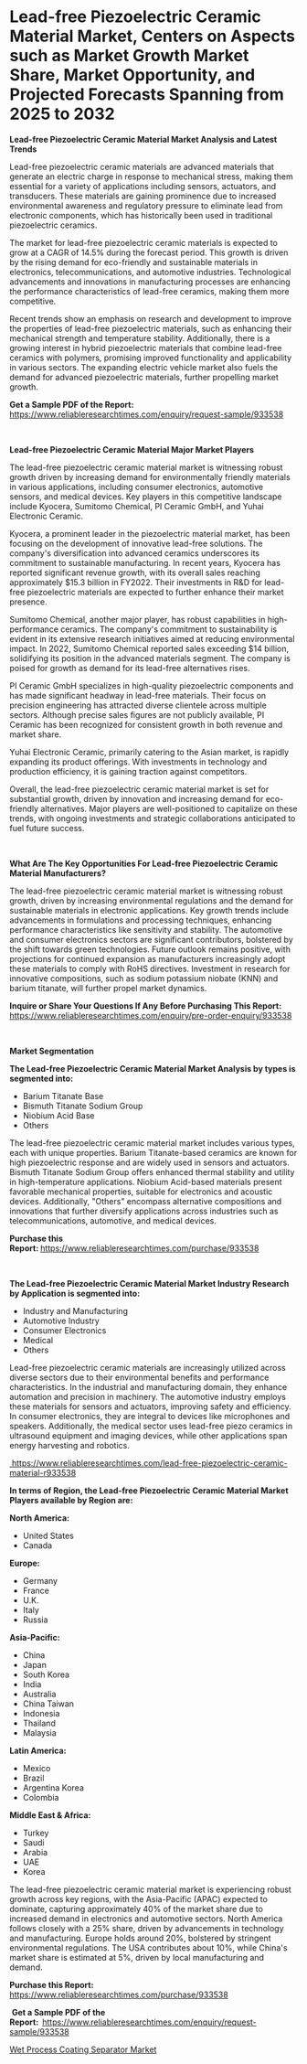 <p><h1>Lead-free Piezoelectric Ceramic Material Market, Centers on Aspects such as Market Growth Market Share, Market Opportunity, and Projected Forecasts Spanning from 2025 to 2032</h1></p><p><strong>Lead-free Piezoelectric Ceramic Material Market Analysis and Latest Trends</strong></p>
<p><p>Lead-free piezoelectric ceramic materials are advanced materials that generate an electric charge in response to mechanical stress, making them essential for a variety of applications including sensors, actuators, and transducers. These materials are gaining prominence due to increased environmental awareness and regulatory pressure to eliminate lead from electronic components, which has historically been used in traditional piezoelectric ceramics.</p><p>The market for lead-free piezoelectric ceramic materials is expected to grow at a CAGR of 14.5% during the forecast period. This growth is driven by the rising demand for eco-friendly and sustainable materials in electronics, telecommunications, and automotive industries. Technological advancements and innovations in manufacturing processes are enhancing the performance characteristics of lead-free ceramics, making them more competitive.</p><p>Recent trends show an emphasis on research and development to improve the properties of lead-free piezoelectric materials, such as enhancing their mechanical strength and temperature stability. Additionally, there is a growing interest in hybrid piezoelectric materials that combine lead-free ceramics with polymers, promising improved functionality and applicability in various sectors. The expanding electric vehicle market also fuels the demand for advanced piezoelectric materials, further propelling market growth.</p></p>
<p><strong>Get a Sample PDF of the Report:&nbsp;</strong> <a href="https://www.reliableresearchtimes.com/enquiry/request-sample/933538?utm_campaign=1933&utm_medium=2&utm_source=Github&utm_content=ia&utm_term=01022025&utm_id=lead-free-piezoelectric-ceramic-material">https://www.reliableresearchtimes.com/enquiry/request-sample/933538</a></p>
<p>&nbsp;</p>
<p><strong>Lead-free Piezoelectric Ceramic Material Major Market Players</strong></p>
<p><p>The lead-free piezoelectric ceramic material market is witnessing robust growth driven by increasing demand for environmentally friendly materials in various applications, including consumer electronics, automotive sensors, and medical devices. Key players in this competitive landscape include Kyocera, Sumitomo Chemical, PI Ceramic GmbH, and Yuhai Electronic Ceramic.</p><p>Kyocera, a prominent leader in the piezoelectric material market, has been focusing on the development of innovative lead-free solutions. The company's diversification into advanced ceramics underscores its commitment to sustainable manufacturing. In recent years, Kyocera has reported significant revenue growth, with its overall sales reaching approximately $15.3 billion in FY2022. Their investments in R&D for lead-free piezoelectric materials are expected to further enhance their market presence.</p><p>Sumitomo Chemical, another major player, has robust capabilities in high-performance ceramics. The company's commitment to sustainability is evident in its extensive research initiatives aimed at reducing environmental impact. In 2022, Sumitomo Chemical reported sales exceeding $14 billion, solidifying its position in the advanced materials segment. The company is poised for growth as demand for its lead-free alternatives rises.</p><p>PI Ceramic GmbH specializes in high-quality piezoelectric components and has made significant headway in lead-free materials. Their focus on precision engineering has attracted diverse clientele across multiple sectors. Although precise sales figures are not publicly available, PI Ceramic has been recognized for consistent growth in both revenue and market share.</p><p>Yuhai Electronic Ceramic, primarily catering to the Asian market, is rapidly expanding its product offerings. With investments in technology and production efficiency, it is gaining traction against competitors.</p><p>Overall, the lead-free piezoelectric ceramic material market is set for substantial growth, driven by innovation and increasing demand for eco-friendly alternatives. Major players are well-positioned to capitalize on these trends, with ongoing investments and strategic collaborations anticipated to fuel future success.</p></p>
<p>&nbsp;</p>
<p><strong>What Are The Key Opportunities For Lead-free Piezoelectric Ceramic Material Manufacturers?</strong></p>
<p><p>The lead-free piezoelectric ceramic material market is witnessing robust growth, driven by increasing environmental regulations and the demand for sustainable materials in electronic applications. Key growth trends include advancements in formulations and processing techniques, enhancing performance characteristics like sensitivity and stability. The automotive and consumer electronics sectors are significant contributors, bolstered by the shift towards green technologies. Future outlook remains positive, with projections for continued expansion as manufacturers increasingly adopt these materials to comply with RoHS directives. Investment in research for innovative compositions, such as sodium potassium niobate (KNN) and barium titanate, will further propel market dynamics.</p></p>
<p><strong>Inquire or Share Your Questions If Any Before Purchasing This Report:</strong> <a href="https://www.reliableresearchtimes.com/enquiry/pre-order-enquiry/933538?utm_campaign=1933&utm_medium=2&utm_source=Github&utm_content=ia&utm_term=01022025&utm_id=lead-free-piezoelectric-ceramic-material">https://www.reliableresearchtimes.com/enquiry/pre-order-enquiry/933538</a></p>
<p>&nbsp;</p>
<p><strong>Market Segmentation</strong></p>
<p><strong>The Lead-free Piezoelectric Ceramic Material Market Analysis by types is segmented into:</strong></p>
<p><ul><li>Barium Titanate Base</li><li>Bismuth Titanate Sodium Group</li><li>Niobium Acid Base</li><li>Others</li></ul></p>
<p><p>The lead-free piezoelectric ceramic material market includes various types, each with unique properties. Barium Titanate-based ceramics are known for high piezoelectric response and are widely used in sensors and actuators. Bismuth Titanate Sodium Group offers enhanced thermal stability and utility in high-temperature applications. Niobium Acid-based materials present favorable mechanical properties, suitable for electronics and acoustic devices. Additionally, "Others" encompass alternative compositions and innovations that further diversify applications across industries such as telecommunications, automotive, and medical devices.</p></p>
<p><strong>Purchase this Report:&nbsp;</strong><a href="https://www.reliableresearchtimes.com/purchase/933538?utm_campaign=1933&utm_medium=2&utm_source=Github&utm_content=ia&utm_term=01022025&utm_id=lead-free-piezoelectric-ceramic-material">https://www.reliableresearchtimes.com/purchase/933538</a></p>
<p>&nbsp;</p>
<p><strong>The Lead-free Piezoelectric Ceramic Material Market Industry Research by Application is segmented into:</strong></p>
<p><ul><li>Industry and Manufacturing</li><li>Automotive Industry</li><li>Consumer Electronics</li><li>Medical</li><li>Others</li></ul></p>
<p><p>Lead-free piezoelectric ceramic materials are increasingly utilized across diverse sectors due to their environmental benefits and performance characteristics. In the industrial and manufacturing domain, they enhance automation and precision in machinery. The automotive industry employs these materials for sensors and actuators, improving safety and efficiency. In consumer electronics, they are integral to devices like microphones and speakers. Additionally, the medical sector uses lead-free piezo ceramics in ultrasound equipment and imaging devices, while other applications span energy harvesting and robotics.</p></p>
<p><a href="https://www.reliableresearchtimes.com/lead-free-piezoelectric-ceramic-material-r933538?utm_campaign=1933&utm_medium=2&utm_source=Github&utm_content=ia&utm_term=01022025&utm_id=lead-free-piezoelectric-ceramic-material">&nbsp;https://www.reliableresearchtimes.com/lead-free-piezoelectric-ceramic-material-r933538</a></p>
<p><strong>In terms of Region, the Lead-free Piezoelectric Ceramic Material Market Players available by Region are:</strong></p>
<p>
    <p> <strong> North America: </strong>
        <ul>
            <li>United States</li>
            <li>Canada</li>
        </ul>
        </p> 
    <p> <strong> Europe: </strong>
        <ul>
            <li>Germany</li>
            <li>France</li>
            <li>U.K.</li>
            <li>Italy</li>
            <li>Russia</li>
        </ul>
        </p> 
    <p> <strong> Asia-Pacific: </strong>
        <ul>
            <li>China</li>
            <li>Japan</li>
            <li>South Korea</li>
            <li>India</li>
            <li>Australia</li>
            <li>China Taiwan</li>
            <li>Indonesia</li>
            <li>Thailand</li>
            <li>Malaysia</li>
        </ul>
        </p> 
    <p> <strong> Latin America: </strong>
        <ul>
            <li>Mexico</li>
            <li>Brazil</li>
            <li>Argentina Korea</li>
            <li>Colombia</li>
        </ul>
        </p> 
    <p> <strong> Middle East & Africa: </strong>
        <ul>
            <li>Turkey</li>
            <li>Saudi</li>
            <li>Arabia</li>
            <li>UAE</li>
            <li>Korea</li>
        </ul>
    </p>
    </p>
<p><p>The lead-free piezoelectric ceramic material market is experiencing robust growth across key regions, with the Asia-Pacific (APAC) expected to dominate, capturing approximately 40% of the market share due to increased demand in electronics and automotive sectors. North America follows closely with a 25% share, driven by advancements in technology and manufacturing. Europe holds around 20%, bolstered by stringent environmental regulations. The USA contributes about 10%, while China's market share is estimated at 5%, driven by local manufacturing and demand.</p></p>
<p><strong>Purchase this Report: </strong><a href="https://www.reliableresearchtimes.com/purchase/933538?utm_campaign=1933&utm_medium=2&utm_source=Github&utm_content=ia&utm_term=01022025&utm_id=lead-free-piezoelectric-ceramic-material">https://www.reliableresearchtimes.com/purchase/933538</a></p>
<p>&nbsp;<strong>Get a Sample PDF of the Report:&nbsp;&nbsp;</strong><a href="https://www.reliableresearchtimes.com/enquiry/request-sample/933538?utm_campaign=1933&utm_medium=2&utm_source=Github&utm_content=ia&utm_term=01022025&utm_id=lead-free-piezoelectric-ceramic-material">https://www.reliableresearchtimes.com/enquiry/request-sample/933538</a></p>
<p><strong></strong></p>
<p><p><a href="https://github.com/nathandecarvalho/Market-Research-Report-List-5/blob/main/wet-process-coating-separator-market.md?utm_campaign=1933&utm_medium=2&utm_source=Github&utm_content=ia&utm_term=01022025&utm_id=lead-free-piezoelectric-ceramic-material">Wet Process Coating Separator Market</a></p></p>